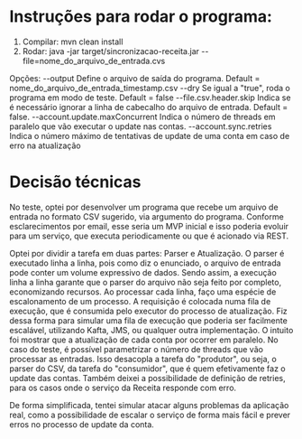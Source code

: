 # Instruções para rodar o programa:
1) Compilar:
    mvn clean install
2) Rodar:
    java -jar target/sincronizacao-receita.jar --file=nome_do_arquivo_de_entrada.cvs

Opções:
    --output
        Define o arquivo de saída do programa. Default = nome_do_arquivo_de_entrada_timestamp.csv
    --dry
        Se igual a "true", roda o programa em modo de teste. Default = false
    --file.csv.header.skip
        Indica se é necessário ignorar a linha de cabecalho do arquivo de entrada. Default = false.
    --account.update.maxConcurrent
        Indica o número de threads em paralelo que vão executar o update nas contas.
    --account.sync.retries
        Indica o número máximo de tentativas de update de uma conta em caso de erro na atualização
        
# Decisão técnicas
No teste, optei por desenvolver um programa que recebe um arquivo de entrada no formato CSV sugerido, via argumento do programa. Conforme esclarecimentos por email, esse seria um MVP inicial e isso poderia evoluir para um serviço, que executa periodicamente ou que é acionado via REST.

Optei por dividir a tarefa em duas partes: Parser e Atualização.
O parser é executado linha a linha, pois como diz o enunciado, o arquivo de entrada pode conter um volume expressivo de dados.
Sendo assim, a execução linha a linha garante que o parser do arquivo não seja feito por completo, economizando recursos.
Ao processar cada linha, faço uma espécie de escalonamento de um processo. A requisição é colocada numa fila de execução, que é consumida pelo executor do processo de atualização.
Fiz dessa forma para simular uma fila de execução que poderia ser facilmente escalável, utilizando Kafta, JMS, ou qualquer outra implementação. O intuito foi mostrar que a atualização de cada conta por ocorrer em paralelo. No caso do teste, é possível parametrizar o número de threads que vão processar as entradas. Isso desacopla a tarefa do "produtor", ou seja, o parser do CSV, da tarefa do "consumidor", que é quem efetivamente faz o update das contas.
Também deixei a possibilidade de definição de retries, para os casos onde o serviço da Receita responde com erro.

De forma simplificada, tentei simular atacar alguns problemas da aplicação real, como a possibilidade de escalar o serviço de forma mais fácil e prever erros no processo de update da conta.
